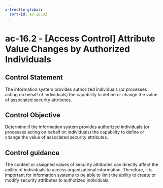 ```yaml
---
x-trestle-global:
  sort-id: ac-16.02
---
```


# ac-16.2 - \[Access Control\] Attribute Value Changes by Authorized Individuals

## Control Statement

The information system provides authorized individuals (or processes acting on behalf of individuals) the capability to define or change the value of associated security attributes.

## Control Objective

Determine if the information system provides authorized individuals (or processes acting on behalf on individuals) the capability to define or change the value of associated security attributes.

## Control guidance

The content or assigned values of security attributes can directly affect the ability of individuals to access organizational information. Therefore, it is important for information systems to be able to limit the ability to create or modify security attributes to authorized individuals.
